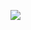 ![](https://www.nta.go.jp/tmp/524a9eb8-a82c-4ff9-afd2-72e316fb71d9/images/5f9eb6a2d1d5a77908f6c129cd79e31db6b33bd90a4d34c14e228b8f2733dbc8.jpg)